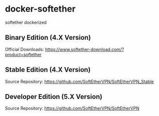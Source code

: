 # docker-softether
softether dockerized

## Binary Edition (4.X Version)
Official Downloads: https://www.softether-download.com/?product=softether

## Stable Edition (4.X Version)
Source Repository: https://github.com/SoftEtherVPN/SoftEtherVPN_Stable

## Developer Edition (5.X Version)
Source Repository:
https://github.com/SoftEtherVPN/SoftEtherVPN
